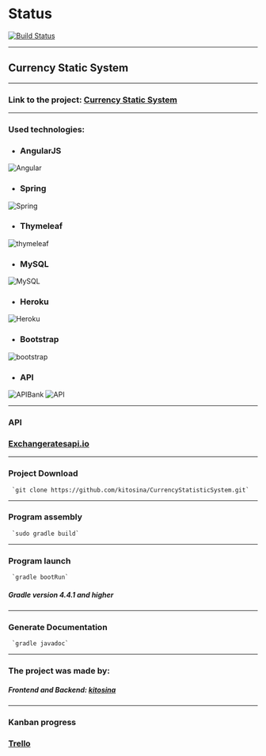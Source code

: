 <h1>Status</h1>

[![Build Status](https://travis-ci.com/kitosina/CurrencyStatisticSystem.svg?branch=master)](https://travis-ci.com/kitosina/CurrencyStatisticSystem)
***

<h2>Currency Static System</h2> 

***
### Link to the project: [Currency Static System]()
***
### Used technologies:
- ### AngularJS
![Angular](https://user-images.githubusercontent.com/51533399/90915511-e1104580-e409-11ea-82b0-b978fabca4a5.png)
- ### Spring
![Spring](https://user-images.githubusercontent.com/51533399/90915928-6c89d680-e40a-11ea-958c-157b7b0b6d62.png)
- ### Thymeleaf 
![thymeleaf](https://user-images.githubusercontent.com/51533399/90915208-56c7e180-e409-11ea-89b2-e4ad438db73c.png)
- ### MySQL 
![MySQL](https://user-images.githubusercontent.com/51533399/90915202-53ccf100-e409-11ea-9384-011310ac1474.jpg)
- ### Heroku 
![Heroku](https://user-images.githubusercontent.com/51533399/90915196-529bc400-e409-11ea-8e02-dfb79574ae38.png)
- ### Bootstrap 
![bootstrap](https://user-images.githubusercontent.com/51533399/90915194-516a9700-e409-11ea-916d-2fbc451c29bb.png)
- ### API
![APIBank](https://user-images.githubusercontent.com/51533399/90916343-09e50a80-e40b-11ea-9a5f-6fbae17367cd.png)
![API](https://user-images.githubusercontent.com/51533399/90915187-4fa0d380-e409-11ea-89ec-5be6bbace8b4.png)
***
### API 
### [Exchangeratesapi.io](https://exchangeratesapi.io/)
***
### Project Download
     `git clone https://github.com/kitosina/CurrencyStatisticSystem.git`
***
### Program assembly
     `sudo gradle build`
***
### Program launch
     `gradle bootRun`
##### Gradle version 4.4.1 and higher
***
### Generate Documentation
     `gradle javadoc`
***
### The project was made by:
##### Frontend and Backend: [kitosina](https://github.com/kitosina)
***
### Kanban progress
### [Trello](https://trello.com/b/w5znKARU/currencysystem)
